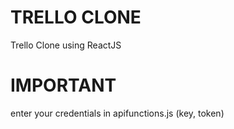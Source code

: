 # TRELLO CLONE

Trello Clone using ReactJS

# IMPORTANT

enter your credentials in apifunctions.js (key, token)
